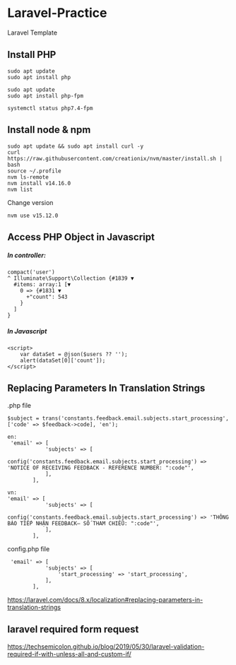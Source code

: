 # Laravel-Practice
Laravel Template

Install PHP
--------------
```
sudo apt update
sudo apt install php

sudo apt update
sudo apt install php-fpm

systemctl status php7.4-fpm
```

Install node & npm
--------------------
```
sudo apt update && sudo apt install curl -y
curl https://raw.githubusercontent.com/creationix/nvm/master/install.sh | bash
source ~/.profile 
nvm ls-remote
nvm install v14.16.0
nvm list
```
Change version
```
nvm use v15.12.0 
```
Access PHP Object in Javascript
------------------------------------

##### In controller:
```
compact('user')
^ Illuminate\Support\Collection {#1839 ▼
  #items: array:1 [▼
    0 => {#1831 ▼
      +"count": 543
    }
  ]
}
```

##### In Javascript
```
<script>
    var dataSet = @json($users ?? '');
    alert(dataSet[0]['count']);
</script>
```
Replacing Parameters In Translation Strings
-------------------------------
.php file
```
$subject = trans('constants.feedback.email.subjects.start_processing', ['code' => $feedback->code], 'en');

en:
 'email' => [
            'subjects' => [
                config('constants.feedback.email.subjects.start_processing') => 'NOTICE OF RECEIVING FEEDBACK - REFERENCE NUMBER: ":code"',
            ],
        ],

vn:
'email' => [
            'subjects' => [
                config('constants.feedback.email.subjects.start_processing') => 'THÔNG BÁO TIẾP NHẬN FEEDBACK– SỐ THAM CHIẾU: ":code"',
            ],
        ],
```

config.php file
```
 'email' => [
            'subjects' => [
                'start_processing' => 'start_processing',
            ],
        ],
```
https://laravel.com/docs/8.x/localization#replacing-parameters-in-translation-strings

laravel required form request
---------------------------------
https://techsemicolon.github.io/blog/2019/05/30/laravel-validation-required-if-with-unless-all-and-custom-if/

